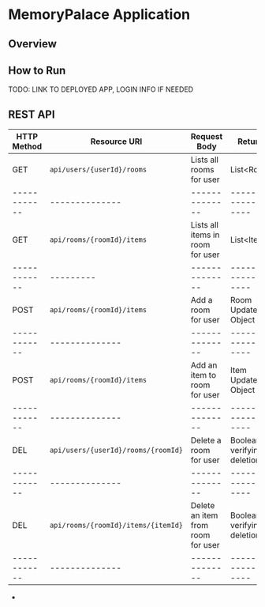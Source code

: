 # MemoryPalace Application

## Overview

## How to Run
TODO: LINK TO DEPLOYED APP, LOGIN INFO IF NEEDED

## REST API

| HTTP Method | Resource URI | Request Body |       Returns       |
|------------|--------------|-----------------------------|--------------------|
| GET         |`api/users/{userId}/rooms`|Lists all rooms for user|List&lt;Room&gt;|
|------------|--------------|--------------|--------------------|
| GET         |`api/rooms/{roomId}/items`|Lists all items in room for user|List&lt;Item&gt;|
|------------|---------|--------------|--------------------|
| POST         |`api/rooms/{roomId}/items`|Add a room for user|Room Updated Object|
|------------|--------------|--------------|--------------------|
| POST         |`api/rooms/{roomId}/items`|Add an item to room for user|Item Updated Object|
|------------|--------------|--------------|--------------------|
| DEL         |`api/users/{userId}/rooms/{roomId}`|Delete a room for user|Boolean verifying deletion|
|------------|--------------|--------------|--------------------|
| DEL         |`api/rooms/{roomId}/items/{itemId}`|Delete an item from room for user|Boolean verifying deletion|
|------------|--------------|--------------|--------------------|
*
